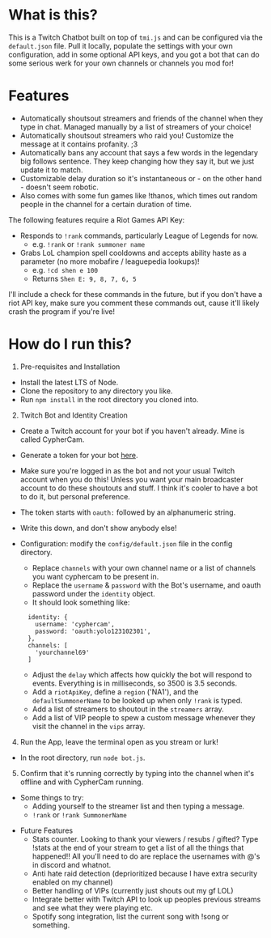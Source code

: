 # What is this?

This is a Twitch Chatbot built on top of `tmi.js` and can be configured via the `default.json` file. Pull it locally, populate the settings with your own configuration, add in some optional API keys, and you got a bot that can do some serious werk for your own channels or channels you mod for!

# Features

* Automatically shoutsout streamers and friends of the channel when they type in chat. Managed manually by a list of streamers of your choice!
* Automatically shoutsout streamers who raid you! Customize the message at it contains profanity. ;3
* Automatically bans any account that says a few words in the legendary big follows sentence. They keep changing how they say it, but we just update it to match.
* Customizable delay duration so it's instantaneous or - on the other hand - doesn't seem robotic.
* Also comes with some fun games like !thanos, which times out random people in the channel for a certain duration of time.

The following features require a Riot Games API Key:

* Responds to `!rank` commands, particularly League of Legends for now.
  * e.g. `!rank` or `!rank summoner name`
* Grabs LoL champion spell cooldowns and accepts ability haste as a parameter (no more mobafire / leaguepedia lookups)!
  * e.g. `!cd shen e 100`
  * Returns `Shen E: 9, 8, 7, 6, 5`

I'll include a check for these commands in the future, but if you don't have a riot API key, make sure you comment these commands out, cause it'll likely crash the program if you're live!

# How do I run this?

1. Pre-requisites and Installation
  - Install the latest LTS of Node.
  - Clone the repository to any directory you like.
  - Run `npm install` in the root directory you cloned into.

2. Twitch Bot and Identity Creation
  - Create a Twitch account for your bot if you haven't already. Mine is called CypherCam.
  - Generate a token for your bot [here](https://twitchapps.com/tmi/).
  - Make sure you're logged in as the bot and not your usual Twitch account when you do this! Unless you want your main broadcaster account to do these shoutouts and stuff. I think it's cooler to have a bot to do it, but personal preference.
  - The token starts with `oauth:` followed by an alphanumeric string.
  - Write this down, and don't show anybody else!

- Configuration: modify the `config/default.json` file in the config directory.
  - Replace `channels` with your own channel name or a list of channels you want cyphercam to be present in.
  - Replace the `username` & `password` with the Bot's username, and oauth password under the `identity` object.
  - It should look something like:
  ```
    identity: {
      username: 'cyphercam',
      password: 'oauth:yolo123102301',
    },
    channels: [
      'yourchannel69'
    ]
  ```
  - Adjust the `delay` which affects how quickly the bot will respond to events. Everything is in milliseconds, so 3500 is 3.5 seconds.
  - Add a `riotApiKey`, define a `region` ('NA1'), and the `defaultSummonerName` to be looked up when only `!rank` is typed.
  - Add a list of streamers to shoutout in the `streamers` array.
  - Add a list of VIP people to spew a custom message whenever they visit the channel in the `vips` array.

4. Run the App, leave the terminal open as you stream or lurk!
  - In the root directory, run `node bot.js`.

5. Confirm that it's running correctly by typing into the channel when it's offline and with CypherCam running.
  - Some things to try:
    - Adding yourself to the streamer list and then typing a message.
    - `!rank` or `!rank SummonerName`

* Future Features
  - Stats counter. Looking to thank your viewers / resubs / gifted? Type !stats at the end of your stream to get a list of all the things that happened!! All you'll need to do are replace the usernames with @'s in discord and whatnot.
  - Anti hate raid detection (deprioritized because I have extra security enabled on my channel)
  - Better handling of VIPs (currently just shouts out my gf LOL)
  - Integrate better with Twitch API to look up peoples previous streams and see what they were playing etc.
  - Spotify song integration, list the current song with !song or something.
